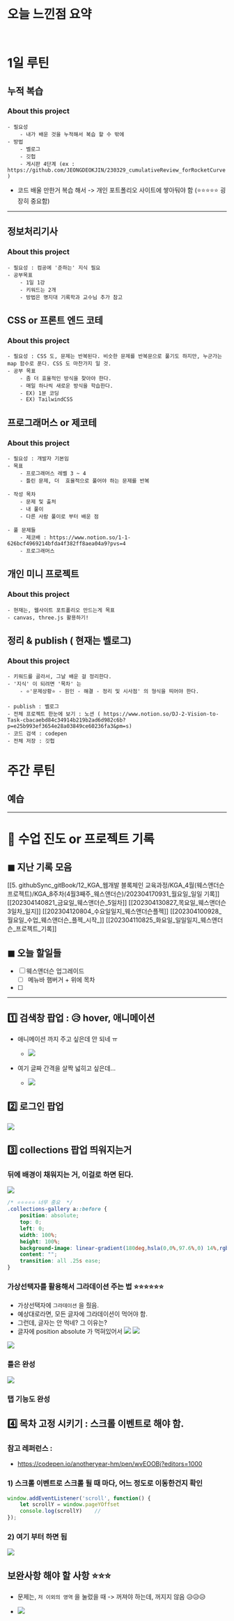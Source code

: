# 오늘 느낀점 요약
```


```

# 1일 루틴 
## 누적 복습 
### About this project 
```
- 필요성 
	- 내가 배운 것을 누적해서 복습 할 수 밖에
- 방법 
	- 벨로그 
	- 깃헙
	- 게시판 4단계 (ex : https://github.com/JEONGDEOKJIN/230329_cumulativeReview_forRocketCurve
)
```


- 코드 배울 만한거 복습 해서 -> 개인 포트폴리오 사이트에 쌓아둬야 함 (⭐⭐⭐⭐⭐  굉장히 중요함)

--- 

## 정보처리기사 

### About this project 
```
- 필요성 : 컴공에 '준하는' 지식 필요 
- 공부목표 
	- 1일 1강 
	- 키워드는 2개 
	- 방법은 명지대 기록학과 교수님 추가 참고
```



## CSS or 프론트 엔드 코테
### About this project

```
- 필요성 : CSS 도, 문제는 반복된다. 비슷한 문제를 반복문으로 풀기도 하지만, 누군가는 map 함수로 푼다. CSS 도 마찬가지 일 것. 
- 공부 목표 
	- 좀 더 효율적인 방식을 찾아야 한다. 
	- 매일 하나씩 새로운 방식을 학습한다. 
	- EX) 1분 코딩 
	- EX) TailwindCSS
```


## 프로그래머스 or 제코테 
### About this project 
```
- 필요성 : 개발자 기본임 
- 목표 
	- 프로그래머스 레벨 3 ~ 4 
	- 틀린 문제, 더  효율적으로 풀어야 하는 문제를 반복

- 작성 목차 
	- 문제 및 출처 
	- 내 풀이 
	- 다른 사람 풀이로 부터 배운 점 

- 풀 문제들 
	- 제코배 : https://www.notion.so/1-1-626bcf4969214bfda4f382ff8aea04a9?pvs=4
	- 프로그래머스 
```


## 개인 미니 프로젝트 
### About this project 
```
- 현재는, 웹사이트 포트폴리오 만드는게 목표
- canvas, three.js 활용하기!
```



## 정리 & publish ( 현재는 벨로그)
### About this project 
```
- 키워드를 골라서, 그날 배운 걸 정리한다. 
- '지식' 이 되려면 '목차' 는 
	- ⭐'문제상황⭐ - 원인 - 해결 - 정리 및 시사점' 의 형식을 띄어야 한다. 

- publish : 벨로그 
- 전체 프로젝트 한눈에 보기 : 노션 ( https://www.notion.so/DJ-2-Vision-to-Task-cbacaebd84c34914b219b2ad6d982c6b?p=e25b993ef3654e28a03849ce60236fa3&pm=s)
- 코드 검색 : codepen
- 전체 저장 : 깃헙
```





# 주간 루틴 
## 예습 


--- 


# 🎏 수업 진도 or 프로젝트 기록 

## ◼ 지난 기록 모음 

[[5. githubSync_gitBook/12_KGA_웹개발 블록체인 교육과정/KGA_4월(웨스앤더슨 프로젝트)/KGA_8주차(4월3째주_웨스앤더슨)/202304170931_월요일_일일 기록]]
[[202304140821_금요일_웨스앤더슨_5일차]]
[[202304130827_목요일_웨스앤더슨3일차_일지]]
[[202304120804_수요일일지_웨스앤더슨플젝]]
[[202304100928_월요일_수업_웨스앤더슨_플젝_시작_]]
[[202304110825_화요일_일일일지_웨스앤더슨_프로젝트_기록]]


## ◼ 오늘 할일들 

- [ ] 웨스앤더슨 업그레이드 
	- [ ] 메뉴바 햄버거 + 위에 목차 
- [ ] 



--- 

## 1️⃣ 검색창 팝업 : 😥 hover, 애니메이션 



- 애니메이션 까지 주고 싶은데 안 되네 ㅠ 
	- ![](https://i.imgur.com/SJjqtbI.png)


- 여기 글짜 간격을 살짝 넓히고 싶은데... 
	- ![](https://i.imgur.com/v92ytoC.png)





## 2️⃣  로그인 팝업 


![](https://i.imgur.com/ETzQ2iE.png)


## 3️⃣ collections 팝업 띄워지는거 


### 뒤에 배경이 채워지는 거, 이걸로 하면 된다. 

![](https://i.imgur.com/6IWSI32.png)


``` css
/* ⭐⭐⭐⭐⭐ 너무 중요  */
.collections-gallery a::before {
    position: absolute;
    top: 0;
    left: 0;
    width: 100%;
    height: 100%;
    background-image: linear-gradient(180deg,hsla(0,0%,97.6%,0) 14%,rgba(0,0,0,.52));
    content: "";
    transition: all .25s ease;
}

```



### 가상선택자를 활용해서 그라데이션 주는 법 ⭐⭐⭐⭐⭐⭐ 

- 가상선택자에 `그라데이션` 을 줬음. 
- 예상대로라면, 모든 글자에 그라데이션이 먹어야 함. 
- 그런데, 글자는 안 먹네? 그 이유는? 
- 글자에 position absolute 가 먹혀있어서
![](https://i.imgur.com/IaZxEIu.png)
![](https://i.imgur.com/wSFJgAs.png)



![](https://i.imgur.com/b0XPtDj.png)


### 틀은 완성 
![](https://i.imgur.com/iFuLqRT.png)


### 탭 기능도 완성 


## 4️⃣ 목차 고정 시키기 : 스크롤 이벤트로 해야 함. 


### 참고 레퍼런스 : 
- https://codepen.io/anotheryear-hm/pen/wvEOOBj?editors=1000


### 1) 스크롤 이벤트로 스크롤 될 때 마다, 어느 정도로 이동한건지 확인 

``` js 
window.addEventListener('scroll', function() {
    let scrollY = window.pageYOffset
    console.log(scrollY)    // 
});
```



### 2) 여기 부터 하면 됨 
![](https://i.imgur.com/UigEo3V.png)





## 보완사항 해야 할 사항 ⭐⭐⭐ 

- 문제는, `저 이외의 영역` 을 눌렀을 때 -> 꺼져야 하는데, 꺼지지 않음 😥😥😥 

- ![](https://i.imgur.com/fNgBQ6J.png)
